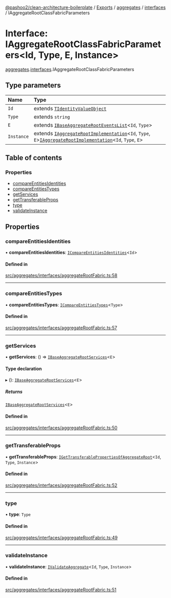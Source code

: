 [@pashoo2/clean-architecture-boilerplate](../README.md) / [Exports](../modules.md) / [aggregates](../modules/aggregates.md) / [interfaces](../modules/aggregates.interfaces.md) / IAggregateRootClassFabricParameters

# Interface: IAggregateRootClassFabricParameters<Id, Type, E, Instance\>

[aggregates](../modules/aggregates.md).[interfaces](../modules/aggregates.interfaces.md).IAggregateRootClassFabricParameters

## Type parameters

| Name | Type |
| :------ | :------ |
| `Id` | extends [`TIdentityValueObject`](../modules/valueobject.interfaces.md#tidentityvalueobject) |
| `Type` | extends `string` |
| `E` | extends [`IBaseAggregateRootEventsList`](aggregates.interfaces.ibaseaggregaterooteventslist.md)<`Id`, `Type`\> |
| `Instance` | extends [`IAggregateRootImplementation`](aggregates.interfaces.iaggregaterootimplementation.md)<`Id`, `Type`, `E`\>[`IAggregateRootImplementation`](aggregates.interfaces.iaggregaterootimplementation.md)<`Id`, `Type`, `E`\> |

## Table of contents

### Properties

- [compareEntitiesIdentities](aggregates.interfaces.iaggregaterootclassfabricparameters.md#compareentitiesidentities)
- [compareEntitiesTypes](aggregates.interfaces.iaggregaterootclassfabricparameters.md#compareentitiestypes)
- [getServices](aggregates.interfaces.iaggregaterootclassfabricparameters.md#getservices)
- [getTransferableProps](aggregates.interfaces.iaggregaterootclassfabricparameters.md#gettransferableprops)
- [type](aggregates.interfaces.iaggregaterootclassfabricparameters.md#type)
- [validateInstance](aggregates.interfaces.iaggregaterootclassfabricparameters.md#validateinstance)

## Properties

### compareEntitiesIdentities

• **compareEntitiesIdentities**: [`ICompareEntitiesIdentities`](entities.utilities.interfaces.icompareentitiesidentities.md)<`Id`\>

#### Defined in

[src/aggregates/interfaces/aggregateRootFabric.ts:58](https://github.com/pashoo2/clean-architecture-boilerplate/blob/e82048b/src/aggregates/interfaces/aggregateRootFabric.ts#L58)

___

### compareEntitiesTypes

• **compareEntitiesTypes**: [`ICompareEntitiesTypes`](entities.utilities.interfaces.icompareentitiestypes.md)<`Type`\>

#### Defined in

[src/aggregates/interfaces/aggregateRootFabric.ts:57](https://github.com/pashoo2/clean-architecture-boilerplate/blob/e82048b/src/aggregates/interfaces/aggregateRootFabric.ts#L57)

___

### getServices

• **getServices**: () => [`IBaseAggregateRootServices`](aggregates.interfaces.ibaseaggregaterootservices.md)<`E`\>

#### Type declaration

▸ (): [`IBaseAggregateRootServices`](aggregates.interfaces.ibaseaggregaterootservices.md)<`E`\>

##### Returns

[`IBaseAggregateRootServices`](aggregates.interfaces.ibaseaggregaterootservices.md)<`E`\>

#### Defined in

[src/aggregates/interfaces/aggregateRootFabric.ts:50](https://github.com/pashoo2/clean-architecture-boilerplate/blob/e82048b/src/aggregates/interfaces/aggregateRootFabric.ts#L50)

___

### getTransferableProps

• **getTransferableProps**: [`IGetTransferablePropertiesOfAggregateRoot`](aggregates.interfaces.igettransferablepropertiesofaggregateroot.md)<`Id`, `Type`, `Instance`\>

#### Defined in

[src/aggregates/interfaces/aggregateRootFabric.ts:52](https://github.com/pashoo2/clean-architecture-boilerplate/blob/e82048b/src/aggregates/interfaces/aggregateRootFabric.ts#L52)

___

### type

• **type**: `Type`

#### Defined in

[src/aggregates/interfaces/aggregateRootFabric.ts:49](https://github.com/pashoo2/clean-architecture-boilerplate/blob/e82048b/src/aggregates/interfaces/aggregateRootFabric.ts#L49)

___

### validateInstance

• **validateInstance**: [`IValidateAggregate`](aggregates.interfaces.ivalidateaggregate.md)<`Id`, `Type`, `Instance`\>

#### Defined in

[src/aggregates/interfaces/aggregateRootFabric.ts:51](https://github.com/pashoo2/clean-architecture-boilerplate/blob/e82048b/src/aggregates/interfaces/aggregateRootFabric.ts#L51)
